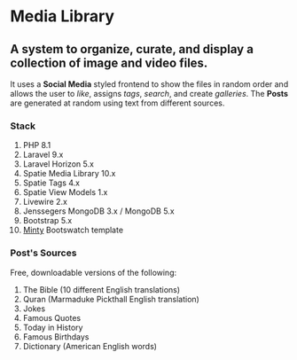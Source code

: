 # Media Library

## A system to organize, curate, and display a collection of image and video files.

It uses a **Social Media** styled frontend to show the files in random order and allows the user to *like*, assigns *tags*, *search*, and create *galleries*. The **Posts** are generated at random using text from different sources.

### Stack
1. PHP 8.1
2. Laravel 9.x
3. Laravel Horizon 5.x
4. Spatie Media Library 10.x
5. Spatie Tags 4.x
6. Spatie View Models 1.x
7. Livewire 2.x
8. Jenssegers MongoDB 3.x / MongoDB 5.x
9. Bootstrap 5.x
10. [Minty](https://bootswatch.com/minty/) Bootswatch template

### Post's Sources
Free, downloadable versions of the following:

1. The Bible (10 different English translations)
2. Quran (Marmaduke Pickthall English translation)
3. Jokes
4. Famous Quotes
5. Today in History
6. Famous Birthdays
7. Dictionary (American English words)